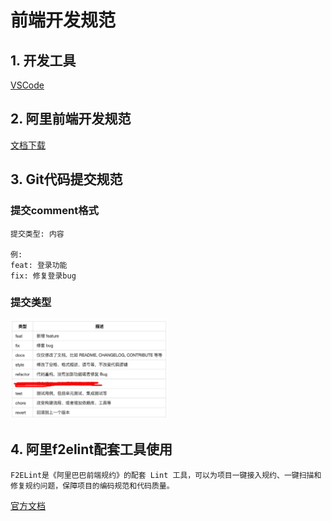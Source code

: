 # 前端开发规范

## 1. 开发工具
 [VSCode](https://code.visualstudio.com/)

## 2. 阿里前端开发规范
  [文档下载](阿里前端开发规范.pdf)

## 3. Git代码提交规范
### 提交comment格式
    提交类型: 内容

    例: 
    feat: 登录功能
    fix: 修复登录bug 

### 提交类型
<img src="git-commit-type-enum.jpg" width="50%">

## 4. 阿里f2elint配套工具使用
    
    F2ELint是《阿里巴巴前端规约》的配套 Lint 工具，可以为项目一键接入规约、一键扫描和修复规约问题，保障项目的编码规范和代码质量。
   [官方文档](https://www.npmjs.com/package/f2elint)
